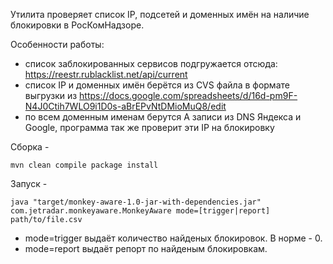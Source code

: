Утилита проверяет список IP, подсетей и доменных имён на наличие блокировки в РосКомНадзоре.

Особенности работы:
* cписок заблокированных сервисов подгружается отсюда: https://reestr.rublacklist.net/api/current
* список IP и доменных имён берётся из CVS файла в формате выгрузки из https://docs.google.com/spreadsheets/d/16d-pm9F-N4J0Ctih7WLO9i1D0s-aBrEPvNtDMioMuQ8/edit
* по всем доменным именам берутся A записи из DNS Яндекса и Google, программа так же проверит эти IP на блокировку

Сборка -
```
mvn clean compile package install
```

Запуск -
``` 
java "target/monkey-aware-1.0-jar-with-dependencies.jar" com.jetradar.monkeyaware.MonkeyAware mode=[trigger|report] path/to/file.csv
```


* mode=trigger выдаёт количество найденых блокировок. В норме - 0.
* mode=report выдаёт репорт по найденым блокировкам.